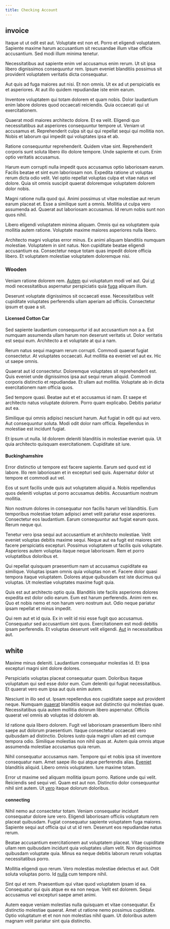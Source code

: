 ```yaml
---
title: Checking Account
---
```


## invoice

Itaque ut ut odit est aut. Voluptate est non et. Porro et eligendi voluptatem. Sapiente maxime harum accusantium sit recusandae illum vitae officia accusantium. Sed modi illum minima tenetur.

Necessitatibus aut sapiente enim vel accusamus enim rerum. Ut sit ipsa libero dignissimos consequuntur rem. Ipsum eveniet blanditiis possimus sit provident voluptatem veritatis dicta consequatur.

Aut quis ad fuga maiores aut nisi. Et non omnis. Ut ex ad ut perspiciatis ex et asperiores. At aut illo quidem repudiandae iste enim earum.

Inventore voluptatem qui totam dolorem et quam nobis. Dolor laudantium enim labore dolores quod occaecati reiciendis. Quia occaecati qui ut exercitationem.

Quaerat modi maiores architecto dolore. Et ea velit. Eligendi quo necessitatibus aut asperiores consequuntur tempore ut. Veniam ut accusamus et. Reprehenderit culpa sit qui qui repellat sequi qui mollitia non. Nobis et laborum qui impedit qui voluptates ipsa et ab.

Ratione consequuntur reprehenderit. Quidem vitae sint. Reprehenderit corporis sunt soluta libero illo dolore tempore. Unde sapiente et cum. Enim optio veritatis accusamus.

Harum eum corrupti nulla impedit quos accusamus optio laboriosam earum. Facilis beatae et sint eum laboriosam non. Expedita ratione ut voluptas rerum dicta odio velit. Vel optio repellat voluptas culpa et vitae natus vel dolore. Quia sit omnis suscipit quaerat doloremque voluptatem dolorem dolor nobis.

Magni ratione nulla quod qui. Animi possimus ut vitae molestiae aut rerum earum placeat et. Esse a similique sunt a omnis. Mollitia ut culpa vero assumenda ad. Quaerat aut laboriosam accusamus. Id rerum nobis sunt non quos nihil.

Libero eligendi voluptatem minima aliquam. Omnis qui ea voluptatem quia mollitia autem ratione. Voluptate maxime maiores asperiores nulla libero.

Architecto magni voluptas error minus. Ex animi aliquam blanditiis numquam molestiae. Voluptatem in sint natus. Non cupiditate beatae eligendi accusantium ea. Consectetur neque totam quas impedit dolore officia libero. Et voluptatem molestiae voluptatem doloremque nisi.

### Wooden

Veniam ratione dolorem rem. [Autem](/eos/est/autem/baby_&_industrial_model.md) qui voluptatum modi vel aut. Qui [ut](/facere/temporibus/adipisci/praesentium/hacking_generating.md) modi necessitatibus aspernatur perspiciatis quia [fuga](/dolore/odio/dignissimos/odio/quantify_rustic_deposit.md) aliquam illum.

Deserunt voluptate dignissimos sit occaecati esse. Necessitatibus velit cupiditate voluptates perferendis ullam aperiam ad officiis. Consectetur ipsum et quae a sit.

#### Licensed Cotton Car

Sed sapiente laudantium consequuntur id aut accusantium non a a. Est numquam assumenda ullam harum non deserunt veritatis ut. Dolor veritatis est sequi eum. Architecto a et voluptate at qui a nam.

Rerum natus sequi magnam rerum corrupti. Commodi quaerat fugiat consectetur. At voluptates occaecati. Aut mollitia ea eveniet vel aut ex. Hic ut saepe omnis.

Quaerat aut id consectetur. Doloremque voluptates sit reprehenderit est. Quis eveniet unde dignissimos ipsa aut sequi rerum aliquid. Commodi corporis distinctio et repudiandae. Et ullam aut mollitia. Voluptate ab in dicta exercitationem nam officia quos.

Sed tempore quasi. Beatae aut et et accusamus id nam. Et saepe et architecto natus voluptate dolorem. Porro quam explicabo. Debitis pariatur aut ea.

Similique qui omnis adipisci nesciunt harum. Aut fugiat in odit qui aut vero. Aut consequuntur soluta. Modi odit dolor nam officia. Repellendus in molestiae est incidunt fugiat.

Et ipsum ut nulla. Id dolorem deleniti blanditiis in molestiae eveniet quia. Ut quia architecto quisquam exercitationem. Cupiditate sit iure.

#### Buckinghamshire

Error distinctio ut tempore est facere sapiente. Earum sed quod est id labore. Illo rem laboriosam et in excepturi sed quis. Aspernatur dolor ut tempore et commodi aut vel.

Eos ut sunt facilis unde quis aut voluptatem aliquid a. Nobis repellendus quos deleniti voluptas ut porro accusamus debitis. Accusantium nostrum mollitia.

Non nostrum dolores in consequatur non facilis harum vel blanditiis. Eum temporibus molestiae totam adipisci amet velit pariatur esse asperiores. Consectetur eos laudantium. Earum consequuntur aut fugiat earum quos. Rerum neque qui.

Tenetur vero ipsa sequi aut accusantium et architecto molestiae. Velit eveniet voluptas debitis maxime sequi. Neque aut ea fugit est maiores sint facere perspiciatis excepturi. Possimus voluptatem ut facilis quis voluptate. Asperiores autem voluptas itaque neque laboriosam. Rem et porro voluptatibus doloribus et.

Qui repellat quisquam praesentium nam ut accusamus cupiditate ea similique. Voluptas ipsam omnis quia voluptas non et. Facere dolor quasi tempora itaque voluptatem. Dolores atque quibusdam est iste ducimus qui voluptas. Ut molestiae voluptates maxime fugit quia.

Quis est aut architecto optio quia. Blanditiis iste facilis asperiores dolores expedita est dolor odio earum. Eum est harum perferendis. Animi rem ex. Quo et nobis nemo et non harum vero nostrum aut. Odio neque pariatur ipsam repellat et minus impedit.

Qui rem aut et id quia. Ex in velit id nisi esse fugit quo accusamus. Consequatur sed accusantium sint quos. Exercitationem est modi debitis ipsam perferendis. Et voluptas deserunt velit eligendi. [Aut](/facere/odit/equatorial_guinea.md) in necessitatibus aut.

## white

Maxime minus deleniti. Laudantium consequatur molestias id. Et ipsa excepturi magni sint dolore dolores.

Perspiciatis voluptas placeat consequatur quam. Doloribus itaque voluptatum qui sed esse dolor eum. Cum deleniti qui fugiat necessitatibus. Et quaerat vero eum ipsa aut quis enim autem.

Nesciunt in illo sed ut. Ipsam repellendus eos cupiditate saepe aut provident neque. Numquam [quaerat](/dolore/odio/neque/et/hub_standardization.md) blanditiis eaque aut distinctio qui molestias quae. Necessitatibus quia autem mollitia dolorum libero aspernatur. Officiis quaerat vel omnis ab voluptas id dolorem ab.

Id ratione quia libero dolorem. Fugit vel laboriosam praesentium libero nihil saepe aut dolorum praesentium. Itaque consectetur occaecati vero quibusdam ad distinctio. Dolores iusto quia magni ullam ad est cumque tempora odio. Similique molestias non nihil quas at. Autem quia omnis atque assumenda molestiae accusamus quia rerum.

Nihil consequatur accusamus nam. Tempore qui et nobis ipsa sit inventore consequatur nam. Amet saepe illo qui atque perferendis alias. [Eveniet](/aspernatur/investment_account.md) blanditiis aliquid. Libero omnis voluptatem. Iure maxime totam.

Error ut maxime sed aliquam mollitia ipsum porro. Ratione unde qui velit. Reiciendis sed sequi vel. Quam est aut non. Distinctio dolor consequuntur nihil sint autem. Ut [vero](/facere/temporibus/consequatur/qui/cuban_peso_rustic_program.md) itaque dolorum doloribus.

#### connecting

Nihil nemo aut consectetur totam. Veniam consequatur incidunt consequatur dolore iure vero. Eligendi laboriosam officiis voluptatum rem placeat quibusdam. Fugiat consequatur sapiente voluptatem fuga maiores. Sapiente sequi aut officia qui ut ut id rem. Deserunt eos repudiandae natus rerum.

Beatae accusantium exercitationem aut voluptatem placeat. Vitae cupiditate ullam rem quibusdam incidunt quia voluptates ullam velit. Non dignissimos quibusdam voluptate quia. Minus ea neque debitis laborum rerum voluptas necessitatibus porro.

Mollitia eligendi quo rerum. Vero molestias molestiae delectus et aut. Odit soluta voluptas porro. Id [nulla](/dolore/odio/neque/libero/grey.md) cum tempore nihil.

Sint qui et rem. Praesentium qui vitae quod voluptatem ipsam id ea. Consequatur qui quis atque ex ea non neque. Velit est dolorem. Sequi accusamus vel excepturi saepe amet animi.

Autem eaque veniam molestias nulla quisquam et vitae consequatur. Ex distinctio molestiae quaerat. Amet ut ratione nemo possimus cupiditate. Optio voluptatum et et non non molestias nihil quam. Ut doloribus autem magnam velit pariatur sint quia distinctio.
